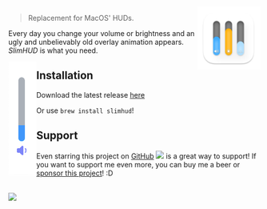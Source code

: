 <img align="right" width="25%" src="https://github.com/AlexPerathoner/SlimHUD/blob/develop/Screens/Icon1024.png?raw=true"> 

> Replacement for MacOS' HUDs.

Every day you change your volume or brightness and an ugly and unbelievably old overlay animation appears. *SlimHUD* is what you need.

<img align="left" height="50%" src="simple-hud.png">

## Installation

Download the latest release [here](https://github.com/AlexPerathoner/SlimHUD/releases/latest)

Or use `brew install slimhud`!

## Support
Even starring this project on [GitHub](https://github.com/AlexPerathoner/SlimHUD/) <a href="https://github.com/AlexPerathoner/SlimHUD/"><img width="20rem" src="https://github.githubassets.com/images/modules/logos_page/GitHub-Mark.png"></a>  is a great way to support! If you want to support me even more, you can buy me a beer or [sponsor this project](https://github.com/sponsors/AlexPerathoner)! :D

<br><a href="https://www.buymeacoffee.com/alexpera"><img src="https://img.buymeacoffee.com/button-api/?text=Buy me a beer&emoji=🍺&slug=alexpera&button_colour=94e3fe&font_colour=000000&font_family=Bree&outline_colour=000000&coffee_colour=FFDD00" /></a>
